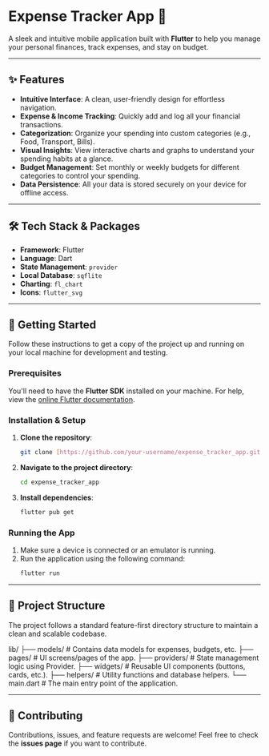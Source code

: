 # Expense Tracker App 💸

A sleek and intuitive mobile application built with **Flutter** to help you manage your personal finances, track expenses, and stay on budget.



---

## ✨ Features

-   **Intuitive Interface**: A clean, user-friendly design for effortless navigation.
-   **Expense & Income Tracking**: Quickly add and log all your financial transactions.
-   **Categorization**: Organize your spending into custom categories (e.g., Food, Transport, Bills).
-   **Visual Insights**: View interactive charts and graphs to understand your spending habits at a glance.
-   **Budget Management**: Set monthly or weekly budgets for different categories to control your spending.
-   **Data Persistence**: All your data is stored securely on your device for offline access.

---

## 🛠️ Tech Stack & Packages

-   **Framework**: Flutter
-   **Language**: Dart
-   **State Management**: `provider`
-   **Local Database**: `sqflite`
-   **Charting**: `fl_chart`
-   **Icons**: `flutter_svg`

---

## 🚀 Getting Started

Follow these instructions to get a copy of the project up and running on your local machine for development and testing.

### Prerequisites

You'll need to have the **Flutter SDK** installed on your machine. For help, view the [online Flutter documentation](https://docs.flutter.dev/).

### Installation & Setup

1.  **Clone the repository**:
    ```bash
    git clone [https://github.com/your-username/expense_tracker_app.git](https://github.com/your-username/expense_tracker_app.git)
    ```

2.  **Navigate to the project directory**:
    ```bash
    cd expense_tracker_app
    ```

3.  **Install dependencies**:
    ```bash
    flutter pub get
    ```

### Running the App

1.  Make sure a device is connected or an emulator is running.
2.  Run the application using the following command:
    ```bash
    flutter run
    ```

---

## 📂 Project Structure

The project follows a standard feature-first directory structure to maintain a clean and scalable codebase.

lib/
├── models/         # Contains data models for expenses, budgets, etc.
├── pages/          # UI screens/pages of the app.
├── providers/      # State management logic using Provider.
├── widgets/        # Reusable UI components (buttons, cards, etc.).
├── helpers/        # Utility functions and database helpers.
└── main.dart       # The main entry point of the application.

---

## 🤝 Contributing

Contributions, issues, and feature requests are welcome! Feel free to check the **issues page** if you want to contribute.
